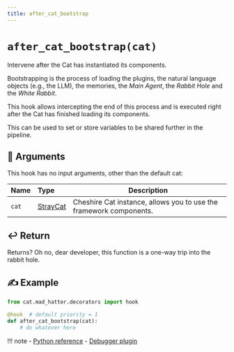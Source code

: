 ```yaml
---
title: after_cat_bootstrap
---
```


# `after_cat_bootstrap(cat)`

Intervene after the Cat has instantiated its components.

Bootstrapping is the process of loading the plugins, the natural language objects (e.g., the LLM), the memories,
the *Main Agent*, the *Rabbit Hole* and the *White Rabbit*.

This hook allows intercepting the end of this process and is executed right after the Cat has finished loading
its components.

This can be used to set or store variables to be shared further in the pipeline.

## &#x1F4C4; Arguments

This hook has no input arguments, other than the default cat:

| Name  | Type                                                                    | Description                                                        |
|:------|:------------------------------------------------------------------------|--------------------------------------------------------------------|
| `cat` | [StrayCat](../../../framework/cat-components/cheshire_cat/stray_cat.md) | Cheshire Cat instance, allows you to use the framework components. |

## &#x21A9;&#xFE0F; Return

Returns? Oh no, dear developer, this function is a one-way trip into the rabbit hole.

## &#x270D; Example

```python
from cat.mad_hatter.decorators import hook

@hook  # default priority = 1
def after_cat_bootstrap(cat):
    # do whatever here
```

!!! note
    - [Python reference](https://cheshire-cat-ai.github.io/docs/API_Documentation/mad_hatter/core_plugin/hooks/flow/#cat.mad_hatter.core_plugin.hooks.flow.before_cat_bootstrap)
    - [Debugger plugin](https://github.com/sambarza/cc-vscode-debugpy)
